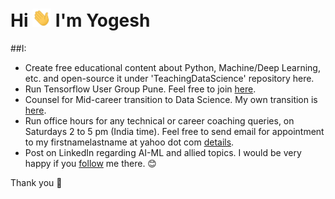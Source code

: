 # Hi <img src="https://raw.githubusercontent.com/ABSphreak/ABSphreak/master/gifs/Hi.gif" width="30px"> I'm Yogesh

##I:
- Create free educational content about Python, Machine/Deep Learning, etc. and open-source it under 'TeachingDataScience' repository here.
- Run Tensorflow User Group Pune. Feel free to join [here](https://www.meetup.com/tensorflow-user-group-pune/).
- Counsel for Mid-career transition to Data Science. My own transition is [here](https://www.choosetothinq.com/blog/2020/12/7/ctq-smartcast-mid-career-transitions-to-ai-machine-learning-with-yogesh-kulkarni).
- Run office hours for any technical or career coaching queries, on Saturdays 2 to 5 pm (India time). Feel free to send email for appointment to my firstnamelastname at yahoo dot com  [details](https://www.linkedin.com/feed/update/urn:li:activity:6913670687291240448/).
- Post on LinkedIn regarding AI-ML and allied topics. I would be very happy if you [follow](https://www.youtube.com/channel/UCbXgNpp0jedKWcQiULLbDTA?sub_confirmation=1) me there. 😊


Thank you 🙏
